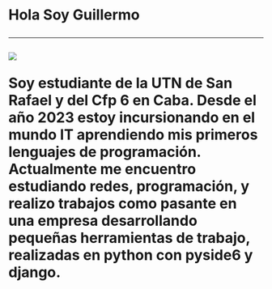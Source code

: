 <h1> Hola Soy Guillermo </h> 

<hr>
<img src="https://www.canva.com/design/DAG1ZaZtKNA/jf_WT8H6oqQMekD1w5Tp-g/view?utm_content=DAG1ZaZtKNA&utm_campaign=designshare&utm_medium=link2&utm_source=uniquelinks&utlId=h42443da8e4">
<p>
Soy estudiante de la UTN de San Rafael y del Cfp 6 en Caba. 
Desde el año 2023 estoy incursionando en el mundo IT aprendiendo mis primeros lenguajes de programación. 
<br>
Actualmente me encuentro estudiando redes, programación, y realizo trabajos como pasante en una empresa desarrollando pequeñas herramientas de trabajo, realizadas en python con pyside6 y django.  
</p>